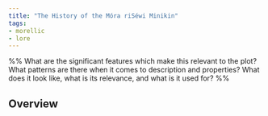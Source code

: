 ```yaml
---
title: "The History of the Móra riSéwi Minikin"
tags:
- morellic
- lore
---
```

%%
What are the significant features which make this relevant to the plot?
What patterns are there when it comes to description and properties?
What does it look like, what is its relevance, and what is it used for?
%%

## Overview
